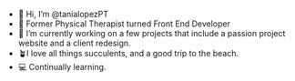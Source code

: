 - 👋 Hi, I’m @tanialopezPT
- 👀 Former Physical Therapist turned Front End Developer
- 🌱 I’m currently working on a few projects that include a passion project website and a client redesign. 
- 🪴I love all things succulents, and a good trip to the beach. 
- 💻 Continually learning. 
 

<!---
tanialopezPT/tanialopezPT is a ✨ special ✨ repository because its `README.md` (this file) appears on your GitHub profile.
You can click the Preview link to take a look at your changes.
--->
